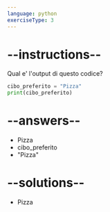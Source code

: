 ```yaml
---
language: python
exerciseType: 3
---
```


# --instructions--

Qual e' l'output di questo codice?
```python
cibo_preferito = "Pizza"
print(cibo_preferito)
```

# --answers--

- Pizza
- cibo_preferito
- "Pizza"

# --solutions--

- Pizza
